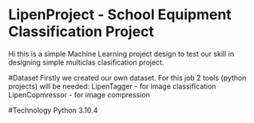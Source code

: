 # LipenProject - School Equipment Classification Project
Hi this is a simple Machine Learning project design to test our skill in designing simple multiclas clasification project.

#Dataset
Firstly we created our own dataset.
For this job 2 tools (python projects) will be needed:
LipenTagger - for image classification
LipenCopmressor - for image compression

#Technology
Python 3.10.4
